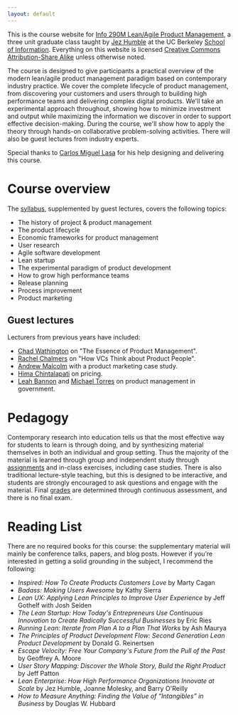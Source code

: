 ```yaml
---
layout: default
---
```


This is the course website for [Info 290M Lean/Agile Product Management](http://www.ischool.berkeley.edu/courses/i290m-lapm), a three unit graduate class taught by [Jez Humble](https://continuousdelivery.com/about/talks/) at the UC Berkeley [School of Information](http://www.ischool.berkeley.edu/). Everything on this website is licensed [Creative Commons Attribution-Share Alike](https://creativecommons.org/licenses/by-sa/3.0/us/) unless otherwise noted.

The course is designed to give participants a practical overview of the modern lean/agile product management paradigm based on contemporary industry practice. We cover the complete lifecycle of product management, from discovering your customers and users through to building high performance teams and delivering complex digital products. We'll take an experimental approach throughout, showing how to minimize investment and output while maximizing the information we discover in order to support effective decision-making. During the course, we'll show how to apply the theory through hands-on collaborative problem-solving activities. There will also be guest lectures from industry experts.

Special thanks to [Carlos Miguel Lasa](https://www.linkedin.com/in/cmlasa) for his help designing and delivering this course.

# Course overview

The [syllabus](/syllabus.html), supplemented by guest lectures, covers the following topics:

* The history of project & product management
* The product lifecycle
* Economic frameworks for product management
* User research
* Agile software development
* Lean startup
* The experimental paradigm of product development
* How to grow high performance teams
* Release planning
* Process improvement
* Product marketing

## Guest lectures

Lecturers from previous years have included:

* [Chad Wathington](https://twitter.com/twchad) on "The Essence of Product Management".
* [Rachel Chalmers](https://twitter.com/rachelchalmers) on "How VCs Think about Product People".
* [Andrew Malcolm](https://www.linkedin.com/in/malcolmandrew) with a product marketing case study.
* [Hima Chintalapati](https://www.linkedin.com/in/hchintalapati) on pricing.
* [Leah Bannon](http://leah.io/) and [Michael Torres](https://www.linkedin.com/in/mtorres253) on product management in government.

# Pedagogy

Contemporary research into education tells us that the most effective way for students to learn is through doing, and by synthesizing material themselves in both an individual and group setting. Thus the majority of the material is learned through group and independent study through [assignments](/assignments.html) and in-class exercises, including case studies. There is also traditional lecture-style teaching, but this is designed to be interactive, and students are strongly encouraged to ask questions and engage with the material. Final [grades](/assignments.html) are determined through continuous assessment, and there is no final exam.

# Reading List

There are no required books for this course: the supplementary material will mainly be conference talks, papers, and blog posts. However if you’re interested in getting a solid grounding in the subject, I recommend the following:

* _Inspired: How To Create Products Customers Love_ by Marty Cagan
* _Badass: Making Users Awesome_ by Kathy Sierra
* _Lean UX: Applying Lean Principles to Improve User Experience_ by Jeff Gothelf with Josh Seiden
* _The Lean Startup: How Today's Entrepreneurs Use Continuous Innovation to Create Radically Successful Businesses_ by Eric Ries
* _Running Lean: Iterate from Plan A to a Plan That Works_ by Ash Maurya
* _The Principles of Product Development Flow: Second Generation Lean Product Development_ by Donald G. Reinertsen
* _Escape Velocity: Free Your Company's Future from the Pull of the Past_ by Geoffrey A. Moore
* _User Story Mapping: Discover the Whole Story, Build the Right Product_ by Jeff Patton
* _Lean Enterprise: How High Performance Organizations Innovate at Scale_ by Jez Humble, Joanne Molesky, and Barry O'Reilly
* _How to Measure Anything: Finding the Value of “Intangibles” in Business_ by Douglas W. Hubbard

